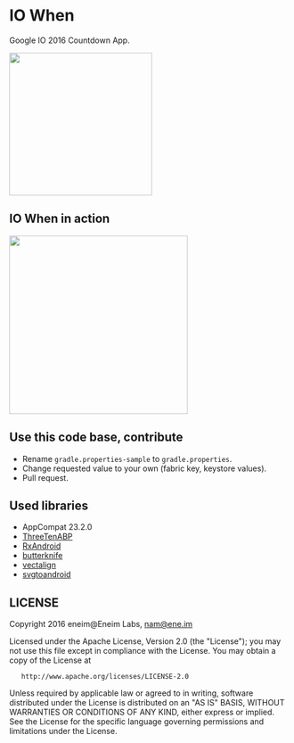 # IO When

Google IO 2016 Countdown App.

<img src="https://raw.githubusercontent.com/eneim/Google_io_2016_timer/master/art/web_hi_res_512.png?token=ABsaZkzdX0XlNAYS0w9QCjVoVkIY4zr8ks5W5ETbwA%3D%3D" width="256">

## IO When in action

<img src="https://raw.githubusercontent.com/eneim/Google_io_2016_timer/master/art/screen_record.gif?token=ABsaZq7z-Y88972vpgS6YKK-2J2rsFjtks5W5El9wA%3D%3D" width="320">

## Use this code base, contribute

- Rename ```gradle.properties-sample``` to ```gradle.properties```.
- Change requested value to your own (fabric key, keystore values).
- Pull request.

## Used libraries

- AppCompat 23.2.0
- [ThreeTenABP](https://github.com/JakeWharton/ThreeTenABP)
- [RxAndroid](https://github.com/ReactiveX/RxAndroid)
- [butterknife](jakewharton.github.io/butterknife/)
- [vectalign](https://github.com/bonnyfone/vectalign)
- [svgtoandroid](https://codecrafted.net/svgtoandroid)

## LICENSE

Copyright 2016 eneim@Eneim Labs, nam@ene.im

Licensed under the Apache License, Version 2.0 (the "License");
you may not use this file except in compliance with the License.
You may obtain a copy of the License at
 
       http://www.apache.org/licenses/LICENSE-2.0
       
Unless required by applicable law or agreed to in writing, software
distributed under the License is distributed on an "AS IS" BASIS,
WITHOUT WARRANTIES OR CONDITIONS OF ANY KIND, either express or implied.
See the License for the specific language governing permissions and
limitations under the License.
